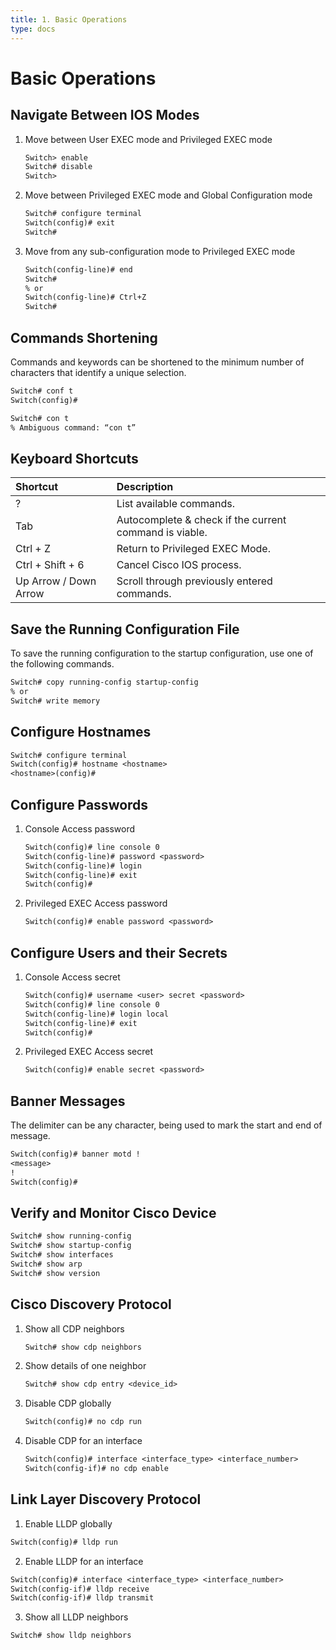 ```yaml
---
title: 1. Basic Operations
type: docs
---
```


# Basic Operations

## Navigate Between IOS Modes

1. Move between User EXEC mode and Privileged EXEC mode
   ```txt
   Switch> enable
   Switch# disable
   Switch>
   ```
2. Move between Privileged EXEC mode and Global Configuration mode
   ```txt
   Switch# configure terminal
   Switch(config)# exit
   Switch#
   ```
3. Move from any sub-configuration mode to Privileged EXEC mode
   ```txt
   Switch(config-line)# end
   Switch#
   % or
   Switch(config-line)# Ctrl+Z
   Switch#
   ```

## Commands Shortening

Commands and keywords can be shortened to the minimum number of characters that identify a unique selection.

```txt
Switch# conf t
Switch(config)#
```

```txt
Switch# con t
% Ambiguous command: “con t”
```

## Keyboard Shortcuts

| Shortcut              | Description                                            |
| :-------------------- | :----------------------------------------------------- |
| ?                     | List available commands.                               |
| Tab                   | Autocomplete & check if the current command is viable. |
| Ctrl + Z              | Return to Privileged EXEC Mode.                        |
| Ctrl + Shift + 6      | Cancel Cisco IOS process.                              |
| Up Arrow / Down Arrow | Scroll through previously entered commands.            |

## Save the Running Configuration File

To save the running configuration to the startup configuration, use one of the following commands.

```txt
Switch# copy running-config startup-config
% or
Switch# write memory
```

## Configure Hostnames

```txt
Switch# configure terminal
Switch(config)# hostname <hostname>
<hostname>(config)#
```

## Configure Passwords

1. Console Access password

   ```txt
   Switch(config)# line console 0
   Switch(config-line)# password <password>
   Switch(config-line)# login
   Switch(config-line)# exit
   Switch(config)#
   ```

2. Privileged EXEC Access password

   ```txt
   Switch(config)# enable password <password>
   ```

## Configure Users and their Secrets

1. Console Access secret

   ```txt
   Switch(config)# username <user> secret <password>
   Switch(config)# line console 0
   Switch(config-line)# login local
   Switch(config-line)# exit
   Switch(config)#
   ```

2. Privileged EXEC Access secret

   ```txt
   Switch(config)# enable secret <password>
   ```

## Banner Messages

The delimiter can be any character, being used to mark the start and end of message.

```txt
Switch(config)# banner motd !
<message>
!
Switch(config)#
```

## Verify and Monitor Cisco Device

```txt
Switch# show running-config
Switch# show startup-config
Switch# show interfaces
Switch# show arp
Switch# show version
```

## Cisco Discovery Protocol

1. Show all CDP neighbors

   ```txt
   Switch# show cdp neighbors
   ```

2. Show details of one neighbor

   ```txt
   Switch# show cdp entry <device_id>
   ```

3. Disable CDP globally

   ```txt
   Switch(config)# no cdp run
   ```

4. Disable CDP for an interface

   ```txt
   Switch(config)# interface <interface_type> <interface_number>
   Switch(config-if)# no cdp enable
   ```

## Link Layer Discovery Protocol

1. Enable LLDP globally

```txt
Switch(config)# lldp run
```

2. Enable LLDP for an interface

```txt
Switch(config)# interface <interface_type> <interface_number>
Switch(config-if)# lldp receive
Switch(config-if)# lldp transmit
```

3. Show all LLDP neighbors

```txt
Switch# show lldp neighbors
```
